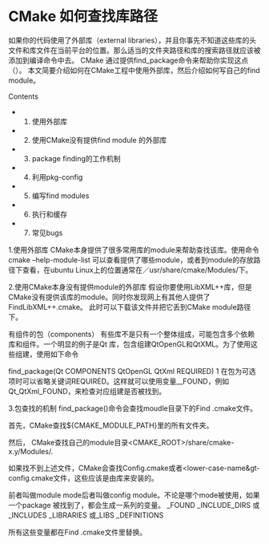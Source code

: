 # CMake 如何查找库路径 

如果你的代码使用了外部库（external libraries），并且你事先不知道这些库的头文件和库文件在当前平台的位置。那么适当的文件夹路径和库的搜索路径就应该被添加到编译命令中去。 
CMake 通过提供find_package命令来帮助你实现这点（）。 
本文简要介绍如何在CMake工程中使用外部库，然后介绍如何写自己的find module。

Contents 

- 1. 使用外部库 
- 2. 使用CMake没有提供find module 的外部库 
- 3. package finding的工作机制 
- 4. 利用pkg-config 
- 5. 编写find modules 
- 6. 执行和缓存 
- 7. 常见bugs

1.使用外部库
CMake本身提供了很多常用库的module来帮助查找该库。使用命令 cmake –help-module-list 
可以查看提供了哪些module，或者到module的存放路径下查看，在ubuntu Linux上的位置通常在／usr/share/cmake/Modules/下。

2.使用CMake本身没有提供module的外部库
假设你要使用LibXML++库，但是CMake没有提供该库的module。同时你发现网上有其他人提供了FindLibXML++.cmake。 
此时可以下载该文件并把它丢到CMake module路径下。

有组件的包（components）
有些库不是只有一个整体组成，可能包含多个依赖库和组件。一个明显的例子是Qt 库，包含组建QtOpenGL和QtXML。为了使用这些组建，使用如下命令

find_package(Qt COMPONENTS QtOpenGL QtXml REQUIRED)
1
在包为可选项时可以省略关键词REQUIRED。这样就可以使用变量<PACKAGE>_<COMPONENTS>_FOUND，例如Qt_QtXml_FOUND，来检查对应组建是否被找到。

3.包查找的机制
find_package()命令会查找moudle目录下的Find <name>.cmake文件。

首先，CMake查找${CMAKE_MODULE_PATH}里的所有文件夹。

然后， CMake查找自己的module目录<CMAKE_ROOT>/share/cmake-x.y/Modules/.

如果找不到上述文件，CMake会查找<Name>Config.cmake或者<lower-case-name&gt-config.cmake文件，这些应该是由库来安装的。

前者叫做module mode后者叫做config module。不论是哪个mode被使用，如果一个package 被找到了，都会生成一系列的变量。 
<Name>_FOUND 
<Name>_INCLUDE_DIRS 或 <Name>_INCLUDES 
<Name>_LIBRARIES 或<Name>_LIBS 
<Name>_DEFINITIONS

所有这些变量都在Find <name>.cmake文件里替换。
